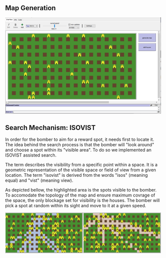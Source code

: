 ## Map Generation

<p align="center">
  <img src="../assets/images/map_n_houses.PNG">
</p>

## Search Mechanism: ISOVIST
In order for the bomber to aim for a reward spot, it needs first to locate it. The idea behind the search process is that the bomber will "look around" and choose a spot within its "visible area". To do so we implemented an ISOVIST assisted search.

The term describes the visibility from a specific point within a space. It is a geometric representation of the visible space or field of view from a given location. The term "isovist" is derived from the words "isos" (meaning equal) and "vist" (meaning view).

As depicted bellow, the highlighted area is the spots visible to the bomber. To accomodate the topology of the map and ensure maximum covrage of the space, the only blockage set for visibility is the houses. The bomber will pick a spot at random within its sight and move to it at a given speed.

<p align="center">
  <img src="../assets/images/isovist.png">
</p>